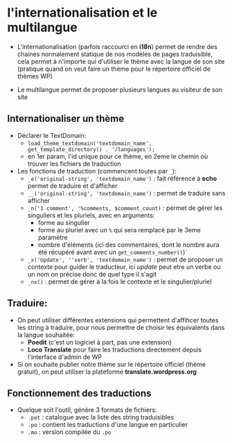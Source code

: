 # l'internationalisation et le multilangue

+ L'internationalisation (parfois raccourci en **i18n**) permet de rendre des chaines normalement statique de nos modèles de pages traduisible, cela permet à n'importe qui d'utiliser le thème avec la langue de son site (pratique quand on veut faire un thème pour le répertoire officiel de thèmes WP)

+ Le multilangue permet de proposer plusieurs langues au visiteur de son site

## Internationaliser un thème
+ Déclarer le TextDomain:
    - ``load_theme_textdomain('textdomain_name', get_template_directory() . '/languages');``
    - en 1er param, l'id unique pour ce thème, en 2eme le chemin où trouver les fichiers de traduction
+ Les fonctions de traduction (commencent toutes par ``_``):
    - ``_e('original-string', 'textdomain_name')`` : fait référence à **echo** permet de traduire et d'afficher
    - ``__('original-string', 'textdomain_name')`` : permet de traduire sans afficher
    - ``_n('1 comment', '%comments, $comment_count)`` : permet de gérer les singuliers et les pluriels, avec en arguments:
        + forme au singulier
        + forme au pluriel avec un ``%`` qui sera remplacé par le 3eme paramètre
        + nombre d'éléments (ici des commentaires, dont le nombre aura été récupéré avant avec un ``get_comments_number()``)`
    - ``_x('Update', ''verb', 'textdomain_name')`` : permet de proposer un contexte pour guider le traducteur, ici *update* peut etre un verbe ou un nom on précise donc de quel type il s'agit
    - ``_nx()`` : permet de gérer à la fois le contexte et le singulier/pluriel

## Traduire:
+ On peut utiliser différentes extensions qui permettent d'affihcer toutes les string à traduire, pour nous permettre de choisir les équivalents dans la langue souhaitée:
    - **Poedit** (c'est un logiciel à part, pas une extension)
    - **Loco Translate** pour faire les traductions directement depuis l'interface d'admin de WP
+ Si on souhaite publier notre thème sur le répertoire officiel (thème gratuit), on peut utiliser la plateforme **translate.wordpress.org**

## Fonctionnement des traductions
+ Quelque soit l'outil, génère 3 formats de fichiers:
    - ``.pot`` : catalogue avec la liste des string traduisibles
    - ``.po`` : contient les traductions d'une langue en particulier
    - ``.mo`` : version compilée du ``.po``